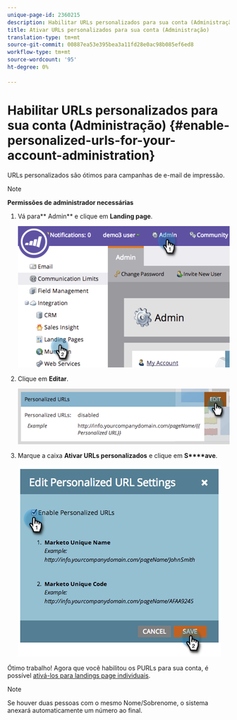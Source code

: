 ```yaml
---
unique-page-id: 2360215
description: Habilitar URLs personalizados para sua conta (Administração) - Documentos de marketing - Documentação do produto
title: Ativar URLs personalizados para sua conta (Administração)
translation-type: tm+mt
source-git-commit: 00887ea53e395bea3a11fd28e0ac98b085ef6ed8
workflow-type: tm+mt
source-wordcount: '95'
ht-degree: 0%

---
```



# Habilitar URLs personalizados para sua conta (Administração) {#enable-personalized-urls-for-your-account-administration}

URLs personalizados são ótimos para campanhas de e-mail de impressão.

>[!NOTE]
>
>**Permissões de administrador necessárias**

1. Vá para** Admin** e clique em **Landing page**.

   ![](assets/image2014-9-24-11-3a38-3a51.png)

1. Clique em **Editar**.

   ![](assets/image2014-9-24-11-3a39-3a6.png)

1. Marque a caixa **Ativar URLs personalizados** e clique em **S****ave**.

   ![](assets/image2014-9-24-11-3a39-3a41.png)

Ótimo trabalho! Agora que você habilitou os PURLs para sua conta, é possível [ativá-los para landings page individuais](../../../product-docs/demand-generation/landing-pages/personalizing-landing-pages/enable-personalized-urls-for-a-landing-page.md).

>[!NOTE]
>
>Se houver duas pessoas com o mesmo Nome/Sobrenome, o sistema anexará automaticamente um número ao final.


